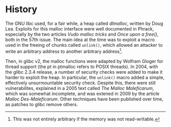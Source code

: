 # History

The GNU libc used, for a fair while, a heap called *dlmalloc*, written by Doug
Lea. Exploits for this malloc interface were well documented in Phrack,
especially by the two articles *Vudo malloc tricks* and  *Once upon a free()*,
both in the 57th issue. The main idea at the time was to exploit a macro used in
the freeing of chunks called `unlink()`, which allowed an attacker to write an
arbitrary address to another arbitrary address[^1].

[^1]:
    This was not entirely arbitrary if the memory was not read-writable.

Then, in glibc v2, the malloc functions were adapted by Wolfram Gloger for
thread support (the pt in ptmalloc refers to POSIX threads). In 2004,
with the glibc 2.3.4 release, a number of security checks were added to make it
harder to exploit the heap. In particular, the `unlink()` macro added a simple,
effectively unsurmountable security check.  Despite this, there were still
vulnerabilites, explained in a 2005 text called *The Malloc Maleficarum*, which
was somewhat incomplete, and was extened in 2009 by the article *Malloc
Des-Maleficarum*. Other techniques have been published over time, as patches to
glibc remove others.
